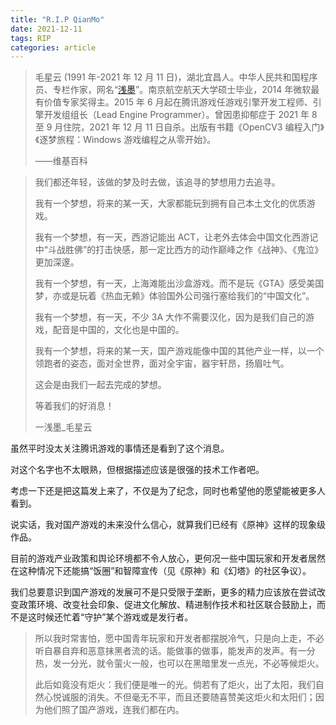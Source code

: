 ```yaml
---
title: "R.I.P QianMo"
date: 2021-12-11
tags: RIP
categories: article
---
```


> 毛星云 (1991 年-2021 年 12 月 11 日)，湖北宜昌人。中华人民共和国程序员、专栏作家，网名“[浅墨](https://github.com/QianMo)”。南京航空航天大学硕士毕业，2014 年微软最有价值专家奖得主。2015 年 6 月起在腾讯游戏任游戏引擎开发工程师、引擎开发组组长（Lead Engine Programmer）。曾因患抑郁症于 2021 年 8 至 9 月住院，2021 年 12 月 11 日自杀。出版有书籍《OpenCV3 编程入门》《逐梦旅程：Windows 游戏编程之从零开始》。
>
> ——维基百科

> 我们都还年轻，该做的梦及时去做，该追寻的梦想用力去追寻。
>
> 我有一个梦想，将来的某一天，大家都能玩到拥有自己本土文化的优质游戏。
>
> 我有一个梦想，有一天，西游记能出 ACT，让老外去体会中国文化西游记中“斗战胜佛”的打击快感，那一定比西方的动作巅峰之作《战神》、《鬼泣》更加深邃。
>
> 我有一个梦想，有一天，上海滩能出沙盒游戏。而不是玩《GTA》感受美国梦，亦或是玩着《热血无赖》体验国外公司强行塞给我们的“中国文化”。
>
> 我有一个梦想，有一天，不少 3A 大作不需要汉化，因为是我们自己的游戏，配音是中国的，文化也是中国的。
>
> 我有一个梦想，将来的某一天，国产游戏能像中国的其他产业一样，以一个领跑者的姿态，面对全世界，面对全宇宙，器宇轩昂，扬眉吐气。
>
> 这会是由我们一起去完成的梦想。
>
> 等着我们的好消息！
>
> 一浅墨\_毛星云

虽然平时没太关注腾讯游戏的事情还是看到了这个消息。

对这个名字也不太眼熟，但根据描述应该是很强的技术工作者吧。

考虑一下还是把这篇发上来了，不仅是为了纪念，同时也希望他的愿望能被更多人看到。

说实话，我对国产游戏的未来没什么信心，就算我们已经有《原神》这样的现象级作品。

目前的游戏产业政策和舆论环境都不令人放心，更何况一些中国玩家和开发者居然在这种情况下还能搞“饭圈”和智障宣传（见《原神》和《幻塔》的社区争议）。

我们总要意识到国产游戏的发展可不是只受限于垄断，更多的精力应该放在尝试改变政策环境、改变社会印象、促进文化解放、精进制作技术和社区联合鼓励上，而不是这时候还忙着“守护”某个游戏或是发行者。

> 所以我时常害怕，愿中国青年玩家和开发者都摆脱冷气，只是向上走，不必听自暴自弃和恶意抹黑者流的话。能做事的做事，能发声的发声。有一分热，发一分光，就令萤火一般，也可以在黑暗里发一点光，不必等候炬火。
>
> 此后如竟没有炬火：我们便是唯一的光。倘若有了炬火，出了太阳，我们自然心悦诚服的消失。不但毫无不平，而且还要随喜赞美这炬火和太阳们；因为他们照了国产游戏，连我们都在内。

<script>
function greyscale() {
    var newstyle = document.createElement("style");
    var newstylecontent = document.createTextNode("html { -webkit-filter: grayscale(100%);-moz-filter: grayscale(100%);-ms-filter: grayscale(100%);-o-filter: grayscale(100%);filter: grayscale(100%);filter: gray; }");
    newstyle.appendChild(newstylecontent);
    document.body.appendChild(newstyle);
}
greyscale();
</script>
